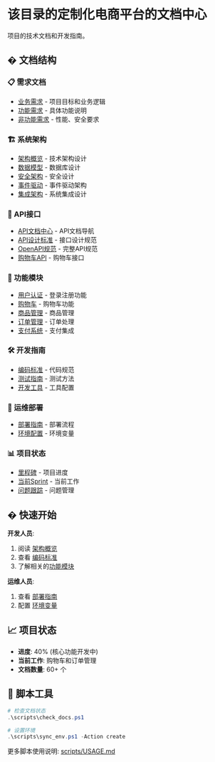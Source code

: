 # 该目录的定制化电商平台的文档中心

项目的技术文档和开发指南。

## � 文档结构

### 📋 需求文档
- [业务需求](requirements/business.md) - 项目目标和业务逻辑
- [功能需求](requirements/functional.md) - 具体功能说明
- [非功能需求](requirements/non-functional.md) - 性能、安全要求

### 🏗️ 系统架构
- [架构概览](architecture/overview.md) - 技术架构设计
- [数据模型](architecture/data-models.md) - 数据库设计
- [安全架构](architecture/security.md) - 安全设计
- [事件驱动](architecture/event-driven.md) - 事件驱动架构
- [集成架构](architecture/integration.md) - 系统集成设计

### 📡 API接口
- [API文档中心](api/README.md) - API文档导航
- [API设计标准](api/api-design-standards.md) - 接口设计规范
- [OpenAPI规范](api/openapi.yaml) - 完整API规范
- [购物车API](api/modules/cart/api-spec.md) - 购物车接口

### 🔧 功能模块
- [用户认证](modules/user-auth/overview.md) - 登录注册功能
- [购物车](modules/shopping-cart/overview.md) - 购物车功能
- [商品管理](modules/product-catalog/overview.md) - 商品管理
- [订单管理](modules/order-management/overview.md) - 订单处理
- [支付系统](modules/payment-service/overview.md) - 支付集成

### 🛠️ 开发指南
- [编码标准](development/development-standards.md) - 代码规范
- [测试指南](development/testing.md) - 测试方法
- [开发工具](development/tools.md) - 工具配置

### 🚀 运维部署
- [部署指南](operations/deployment.md) - 部署流程
- [环境配置](operations/environment.md) - 环境变量

### 📊 项目状态
- [里程碑](status/milestones.md) - 项目进度
- [当前Sprint](status/current-sprint.md) - 当前工作
- [问题跟踪](status/issues-tracking.md) - 问题管理

## � 快速开始

**开发人员**:
1. 阅读 [架构概览](architecture/overview.md)
2. 查看 [编码标准](development/development-standards.md)
3. 了解相关的[功能模块](modules/)

**运维人员**:
1. 查看 [部署指南](operations/deployment.md)
2. 配置 [环境变量](operations/environment.md)

## 📈 项目状态

- **进度**: 40% (核心功能开发中)
- **当前工作**: 购物车和订单管理
- **文档数量**: 60+ 个

## 🔧 脚本工具

```powershell
# 检查文档状态
.\scripts\check_docs.ps1

# 设置环境
.\scripts\sync_env.ps1 -Action create
```

更多脚本使用说明: [scripts/USAGE.md](../scripts/USAGE.md)